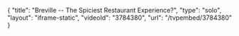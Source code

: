 {
    "title": "Breville -- The Spiciest Restaurant Experience?",
    "type": "solo",
    "layout": "iframe-static",
    "videoId": "3784380",
    "url": "\/tvpembed\/3784380"
}